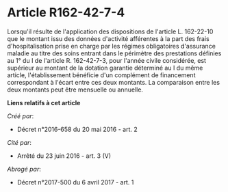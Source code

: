 # Article R162-42-7-4

Lorsqu'il résulte de l'application des dispositions de l'article L. 162-22-10 que le montant issu des données d'activité
afférentes à la part des frais d'hospitalisation prise en charge par les régimes obligatoires d'assurance maladie au titre
des soins entrant dans le périmètre des prestations définies au 1° du I de l'article R. 162-42-7-3, pour l'année civile
considérée, est supérieur au montant de la dotation garantie déterminé au I du même article, l'établissement bénéficie d'un
complément de financement correspondant à l'écart entre ces deux montants. La comparaison entre les deux montants peut être
mensuelle ou annuelle.

**Liens relatifs à cet article**

_Créé par_:

  - Décret n°2016-658 du 20 mai 2016 - art. 2

_Cité par_:

  - Arrêté du 23 juin 2016 - art. 3 (V)

_Abrogé par_:

  - Décret n°2017-500 du 6 avril 2017 - art. 1

